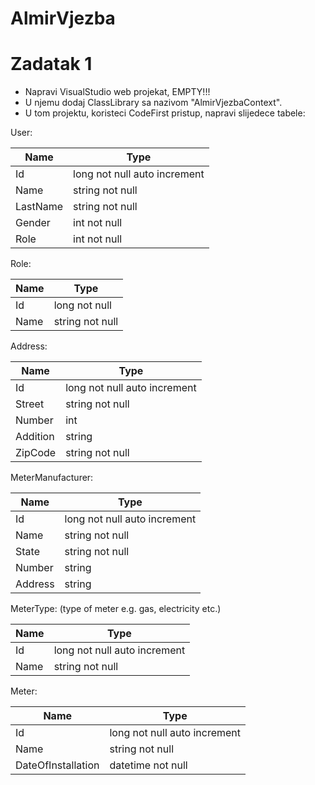 # AlmirVjezba

# Zadatak 1

- Napravi VisualStudio web projekat, EMPTY!!!
- U njemu dodaj ClassLibrary sa nazivom "AlmirVjezbaContext".
- U tom projektu, koristeci CodeFirst pristup, napravi slijedece tabele:

User:


| Name | Type |
| ------ | ------ |
| Id | long not null auto increment |
| Name | string not null |
| LastName | string not null |
| Gender | int not null |
| Role | int not null |


Role: 


| Name | Type |
| ------ | ------ |
| Id | long not null |
| Name | string not null |


Address: 


| Name | Type |
| ------ | ------ |
| Id | long not null auto increment |
| Street | string not null |
| Number | int |
| Addition | string |
| ZipCode | string not null |


MeterManufacturer: 


| Name | Type |
| ------ | ------ |
| Id | long not null auto increment |
| Name | string not null |
| State | string not null |
| Number | string |
| Address | string |



MeterType: (type of meter e.g. gas, electricity etc.)


| Name | Type |
| ------ | ------ |
| Id | long not null auto increment |
| Name | string not null |


Meter: 


| Name | Type |
| ------ | ------ |
| Id | long not null auto increment |
| Name | string not null |
| DateOfInstallation | datetime not null |

